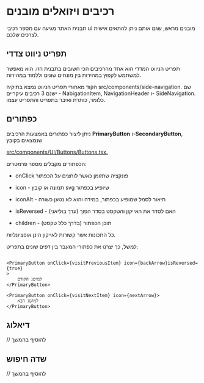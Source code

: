 # רכיבים ויזואלים מובנים

תבנית האתר מגיעה עם מספר רכיבי ui מובנים מראש, שגם אותם ניתן להתאים אישית לצרכים שלכם.

## תפריט ניווט צדדי

תפריט הניווט המדדי הוא אחד מהרכיבים הכי חשובים בתבנית הזו. הוא מאפשר למשתמש לקפוץ במהירות בין מונחים שונים וללמוד במהירות.

הקוד מאחורי תפריט הניווט נמצא בתיקיה src/components/side-navigation. שם ישנם 3 רכיבים עיקריים - NabigationItem, NavigationHeader ו- SideNavigation.
כלומר, כותרת ואיבר בתפריט והתפריט עצמו.

## כפתורים

ניתן ליצור כפתורים באמצעות הרכיבים **PrimaryButton** ו-**SecondaryButton**, שנמצאים בקובץ

<a href="https://github.com/talisraeli/Yeda/blob/main/src/components/UI/Buttons/Buttons.tsx">
src/components/UI/Buttons/Buttons.tsx.
</a>

הכפתורים מקבלים מספר פרמטרים:

- onClick פונקציה שתזומן כאשר לוחצים על הכפתור

- icon - תמונה או קובץ svg שיופיע בכפתור

- iconAlt - תיאור לסמל שמופיע בכפתור, במידה והוא לא נטען כשורה

- isReversed - האם לסדר את האייקון והטקסט בסדר הפוך (ערך בוליאני)

- children - תוכן הכפתור
  (בדרך כלל טקסט)

כל התכונות אשר קשורות לאייקון הינן אופציונליות.

למשל, כך יצרנו את כפתורי המעבר בין דפים שונים בתפריט:

```tsx

<PrimaryButton onClick={visitPreviousItem} icon={backArrow}isReversed={true}
>
    למושג הקודם
</PrimaryButton>

<PrimaryButton onClick={visitNextItem} icon={nextArrow}>
    למושג הבא
</PrimaryButton>
```

## דיאלוג

// להוסיף בהמשך

## שדה חיפוש

// להוסיף בהמשך
